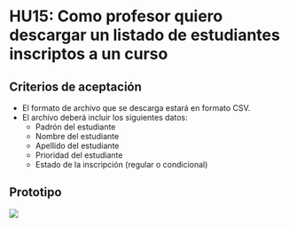 # HU15: Como profesor quiero descargar un listado de estudiantes inscriptos a un curso

## Criterios de aceptación
- El formato de archivo que se descarga estará en formato CSV.
- El archivo deberá incluir los siguientes datos:
    - Padrón del estudiante
    - Nombre del estudiante
    - Apellido del estudiante
    - Prioridad del estudiante
    - Estado de la inscripción (regular o condicional)

## Prototipo
![](./prototipos/listado_inscriptos.png)

